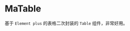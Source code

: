 # MaTable

基于 `Element plus` 的表格二次封装的 `Table` 组件，非常好用。

<Preview dir="demos/ma-table/useTable/" />

